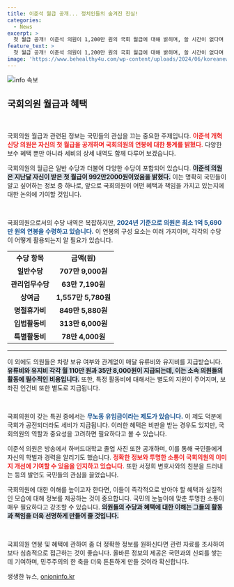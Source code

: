 ```yaml
---
title: 이준석 월급 공개... 정치인들의 숨겨진 진실!
categories:
  - News
excerpt: >
  첫 월급 공개! 이준석 의원이 1,200만 원의 국회 월급에 대해 밝히며, 쓸 시간이 없다며 농담을 던졌습니다. 혜택과 특권이 가득한 의원의 삶을 풀어낸 이 방송, 놓치지 마세요!
feature_text: >
  첫 월급 공개! 이준석 의원이 1,200만 원의 국회 월급에 대해 밝히며, 쓸 시간이 없다며 농담을 던졌습니다. 혜택과 특권이 가득한 의원의 삶을 풀어낸 이 방송, 놓치지 마세요!
image: 'https://www.behealthy4u.com/wp-content/uploads/2024/06/koreanews.jpg'
---
```


<p><img src="https://www.behealthy4u.com/wp-content/uploads/2024/06/koreanews.jpg" alt="info 속보" /></p>

<h2 data-ke-size="size26">국회의원 월급과 혜택</h2>

<p data-ke-size="size16">&nbsp;</p>

<p>국회의원 월급과 관련된 정보는 국민들의 관심을 끄는 중요한 주제입니다. <b><span style="color: #ee2323;">이준석 개혁신당 의원은 자신의 첫 월급을 공개하며 국회의원의 연봉에 대한 통계를 밝혔다.</span></b> 다양한 보수 혜택 뿐만 아니라 세비의 상세 내역도 함께 다루어 보겠습니다. </p>

<p>국회의원의 월급은 일반 수당과 더불어 다양한 수당이 포함되어 있습니다. <b><span style="background-color: #21538527;">이준석 의원은 지난달 자신이 받은 첫 월급이 992만2000원이었음을 밝혔다.</span></b> 이는 명확히 국민들이 알고 싶어하는 정보 중 하나로, 앞으로 국회의원이 어떤 혜택과 책임을 가지고 있는지에 대한 논의에 기여할 것입니다. </p>

<p data-ke-size="size16">&nbsp;</p>

<p>국회의원으로서의 수당 내역은 복잡하지만, <b><span style="color: #1a5490;">2024년 기준으로 의원은 최소 1억 5,690만 원의 연봉을 수령하고 있습니다.</span></b> 이 연봉의 구성 요소는 여러 가지이며, 각각의 수당이 어떻게 활용되는지 알 필요가 있습니다. </p>

<table style="width: 100%; border-collapse: collapse;">
<tr>
<td style="text-align: center; height: 17px;"><b>수당 항목</b></td>
<td style="text-align: center; height: 17px;"><b>금액(원)</b></td>
</tr>
<tr>
<td style="text-align: center; height: 17px;"><b>일반수당</b></td>
<td style="text-align: center; height: 17px;"><b>707만 9,000원</b></td>
</tr>
<tr>
<td style="text-align: center; height: 17px;"><b>관리업무수당</b></td>
<td style="text-align: center; height: 17px;"><b>63만 7,190원</b></td>
</tr>
<tr>
<td style="text-align: center; height: 17px;"><b>상여금</b></td>
<td style="text-align: center; height: 17px;"><b>1,557만 5,780원</b></td>
</tr>
<tr>
<td style="text-align: center; height: 17px;"><b>명절휴가비</b></td>
<td style="text-align: center; height: 17px;"><b>849만 5,880원</b></td>
</tr>
<tr>
<td style="text-align: center; height: 17px;"><b>입법활동비</b></td>
<td style="text-align: center; height: 17px;"><b>313만 6,000원</b></td>
</tr>
<tr>
<td style="text-align: center; height: 17px;"><b>특별활동비</b></td>
<td style="text-align: center; height: 17px;"><b>78만 4,000원</b></td>
</tr>
</table>

<hr>

<p>이 외에도 의원들은 차량 보유 여부와 관계없이 매달 유류비와 유지비를 지급받습니다. <b><span style="background-color: #21538527;">유류비와 유지비 각각 월 110만 원과 35만 8,000원이 지급되는데, 이는 소속 의원들의 활동에 필수적인 비용입니다.</span></b> 또한, 특정 활동비에 대해서는 별도의 지원이 주어지며, 보좌진 인건비 또한 별도로 지급됩니다. </p>

<p data-ke-size="size16">&nbsp;</p>

<p>국회의원이 갖는 특권 중에서는 <b><span style="color: #1a5490;">무노동 유임금이라는 제도가 있습니다.</span></b> 이 제도 덕분에 국회가 공전되더라도 세비가 지급됩니다. 이러한 혜택은 비판을 받는 경우도 있지만, 국회의원의 역할과 중요성을 고려하면 필요하다고 볼 수 있습니다. </p>

<p>이준석 의원은 방송에서 하버드대학교 졸업 사진 또한 공개하며, 이를 통해 국민들에게 자신의 학벌과 경력을 알리기도 했습니다. <b><span style="color: #ee2323;">정확한 정보와 투명한 소통이 국회의원의 이미지 개선에 기여할 수 있음을 인지하고 있습니다.</span></b> 또한 서정희 변호사와의 친분을 드러내는 등의 발언도 국민들의 관심을 끌었습니다.</p>

<p>국회의원에 대한 이해를 높이고자 한다면, 이들이 즉각적으로 받아야 할 혜택과 실질적인 모습에 대해 정보를 제공하는 것이 중요합니다. 국민의 눈높이에 맞춘 투명한 소통이 매우 필요하다고 강조할 수 있습니다. <b><span style="background-color: #21538527;">의원들의 수당과 혜택에 대한 이해는 그들의 활동과 책임을 더욱 선명하게 만들어 줄 것입니다.</span></b> </p>

<p data-ke-size="size16">&nbsp;</p>

<p>국회의원 연봉 및 혜택에 관하여 좀 더 정확한 정보를 원하신다면 관련 자료를 조사하여 보다 심층적으로 접근하는 것이 좋습니다. 올바른 정보의 제공은 국민과의 신뢰를 쌓는 데 기여하며, 민주주의의 한 축을 더욱 튼튼하게 만들 것이라 확신합니다.</p>
생생한 뉴스, <a href="https://onioninfo.kr" rel="dofollow">onioninfo.kr</a>



